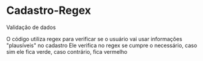 # Cadastro-Regex

Validação de dados

O código utiliza regex para verificar se o usuário vai usar informações "plausíveis" no cadastro
Ele verifica no regex se cumpre o necessário, caso sim ele fica verde, caso contrário, fica vermelho
